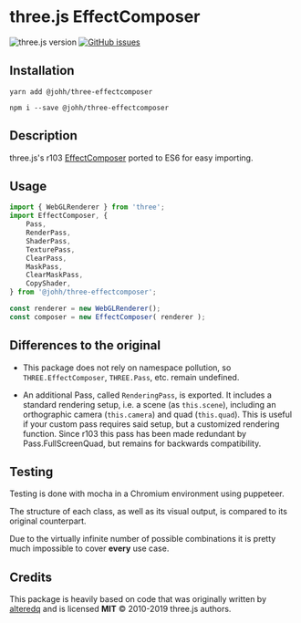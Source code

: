 # three.js EffectComposer
![three.js version](https://img.shields.io/badge/three.js-v0.103.0-green.svg?style=flat-square)
[![GitHub issues](https://img.shields.io/github/issues/johh/three-effectcomposer.svg?style=flat-square)](https://github.com/johh/three-effectcomposer/issues)


## Installation
```
yarn add @johh/three-effectcomposer
```
```
npm i --save @johh/three-effectcomposer
```


## Description
three.js's r103 [EffectComposer](https://github.com/mrdoob/three.js/blob/dev/examples/js/postprocessing/EffectComposer.js) ported to ES6 for easy importing.


## Usage
```javascript
import { WebGLRenderer } from 'three';
import EffectComposer, {
	Pass,
	RenderPass,
	ShaderPass,
	TexturePass,
	ClearPass,
	MaskPass,
	ClearMaskPass,
	CopyShader,
} from '@johh/three-effectcomposer';

const renderer = new WebGLRenderer();
const composer = new EffectComposer( renderer );
```


## Differences to the original
- This package does not rely on namespace pollution, so `THREE.EffectComposer`, `THREE.Pass`, etc. remain undefined.

- An additional Pass, called `RenderingPass`, is exported. It includes a standard rendering setup, i.e. a scene (as `this.scene`), including an orthographic camera (`this.camera`) and quad (`this.quad`). This is useful if your custom pass requires said setup, but a customized rendering function. Since r103 this pass has been made redundant by Pass.FullScreenQuad, but remains for backwards compatibility.


## Testing
Testing is done with mocha in a Chromium environment using puppeteer.

The structure of each class, as well as its visual output, is compared to its original counterpart.

Due to the virtually infinite number of possible combinations it is pretty much impossible to cover **every** use case.


## Credits
This package is heavily based on code that was originally written by [alteredq](https://github.com/alteredq) and is licensed **MIT** © 2010-2019 three.js authors.
